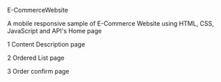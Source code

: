 E-CommerceWebsite

A mobile responsive sample of E-Commerce Website using HTML, CSS, JavaScript and API's
Home page

1
Content Description page

2
Ordered List page

3
Order confirm page



